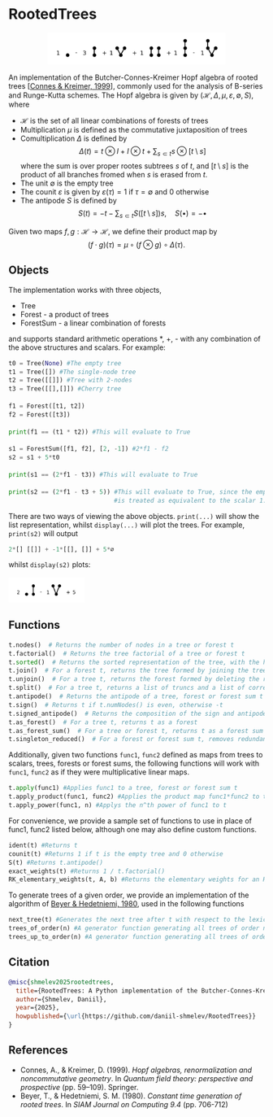 # RootedTrees

<p align="center">
<img src="example_plots/antipode.png" width="350">
</p>

An implementation of the Butcher-Connes-Kreimer Hopf algebra of rooted trees [[Connes & Kreimer, 1999](#reference)], 
commonly used for the analysis of B-series and Runge-Kutta schemes. The Hopf algebra is given by
$(\mathcal{H}, \Delta,\mu,\varepsilon, \emptyset, S)$, where<br>
- $\mathcal{H}$ is the set of all linear combinations of forests of trees
- Multiplication $\mu$ is defined as the commutative juxtaposition of trees
- Comultiplication $\Delta$ is defined by
$$\Delta(t) = t \otimes I + I \otimes t + \sum_{s \subset t} s \otimes [t\setminus s]$$
where the sum is over proper rootes subtrees $s$ of $t$, and $[t\setminus s]$ is the product of all branches fromed when
$s$ is erased from $t$.
- The unit $\emptyset$ is the empty tree
- The counit $\varepsilon$ is given by $\varepsilon(\tau) = 1$ if $\tau = \emptyset$ and $0$ otherwise
- The antipode $S$ is defined by
$$S(t) = -t - \sum_{s \subset t} S([t \setminus s])s, \quad S(\bullet) = -\bullet$$

Given two maps $f,g : \mathcal{H} \to \mathcal{H}$, we define their product map by
$$(f\cdot g)(\tau) = \mu \circ (f \otimes g) \circ \Delta(\tau).$$

## Objects

The implementation works with three objects,
- Tree
- Forest - a product of trees
- ForestSum - a linear combination of forests

and supports standard arithmetic operations *, +, - with any combination of the above structures and scalars. For example:

```python
t0 = Tree(None) #The empty tree
t1 = Tree([]) #The single-node tree
t2 = Tree([[]]) #Tree with 2-nodes
t3 = Tree([[],[]]) #Cherry tree

f1 = Forest([t1, t2])
f2 = Forest([t3])

print(f1 == (t1 * t2)) #This will evaluate to True

s1 = ForestSum([f1, f2], [2, -1]) #2*f1 - f2
s2 = s1 + 5*t0

print(s1 == (2*f1 - t3)) #This will evaluate to True

print(s2 == (2*f1 - t3 + 5)) #This will evaluate to True, since the empty tree t0
                             #is treated as equivalent to the scalar 1.
```

There are two ways of viewing the above objects. `print(...)` will show the list representation, whilst `display(...)`
will plot the trees. For example, `print(s2)` will output
```python
2*[] [[]] + -1*[[], []] + 5*∅
```
whilst `display(s2)` plots:<br><br>
<img src="example_plots/example.png" width="150">

## Functions

```python
t.nodes()  # Returns the number of nodes in a tree or forest t
t.factorial()  # Returns the tree factorial of a tree or forest t
t.sorted()  # Returns the sorted representation of the tree, with the heaviest branches moved to the left
t.join()  # For a forest t, returns the tree formed by joining the trees of the forest with a common root
t.unjoin()  # For a tree t, returns the forest formed by deleting the root
t.split()  # For a tree t, returns a list of truncs and a list of corresponding branches, split according to the coproduct Delta
t.antipode()  # Returns the antipode of a tree, forest or forest sum t
t.sign()  # Returns t if t.numNodes() is even, otherwise -t
t.signed_antipode()  # Returns the composition of the sign and antipode functions
t.as_forest()  # For a tree t, returns t as a forest
t.as_forest_sum()  # For a tree or forest t, returns t as a forest sum
t.singleton_reduced()  # For a forest or forest sum t, removes redundant occurences of Tree([]) in each forest
```

Additionally, given two functions `func1`, `func2` defined as maps from trees to scalars, trees, forests or forest sums, the
following functions will work with `func1`, `func2` as if they were multiplicative linear maps.

```python
t.apply(func1) #Applies func1 to a tree, forest or forest sum t
t.apply_product(func1, func2) #Applies the product map func1*func2 to t
t.apply_power(func1, n) #Applys the n^th power of func1 to t
```

For convenience, we provide a sample set of functions to use in place of func1, func2 listed below, although one may also
define custom functions.

```python
ident(t) #Returns t
counit(t) #Returns 1 if t is the empty tree and 0 otherwise
S(t) #Returns t.antipode()
exact_weights(t) #Returns 1 / t.factorial()
RK_elementary_weights(t, A, b) #Returns the elementary weights for an RK scheme with parameters (A,b)
```

To generate trees of a given order, we provide an implementation of the algorithm of [Beyer & Hedetniemi, 1980](#reference),
 used in the following functions
```python
next_tree(t) #Generates the next tree after t with respect to the lexicographic order
trees_of_order(n) #A generator function generating all trees of order n
trees_up_to_order(n) #A generator function generating all trees of order <= n
```

## Citation

```bibtex
@misc{shmelev2025rootedtrees,
  title={RootedTrees: A Python implementation of the Butcher-Connes-Kreimer Hopf algebra of planar rooted trees},
  author={Shmelev, Daniil},
  year={2025},
  howpublished={\url{https://github.com/daniil-shmelev/RootedTrees}}
}
```

## References
<a name="reference"></a>
- Connes, A., & Kreimer, D. (1999). *Hopf algebras, renormalization and noncommutative geometry*. In *Quantum field theory: perspective and prospective* (pp. 59–109). Springer.
- Beyer, T., & Hedetniemi, S. M. (1980). *Constant time generation of rooted trees*. In *SIAM Journal on Computing 9.4* (pp. 706-712)